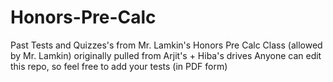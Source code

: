 # Honors-Pre-Calc
Past Tests and Quizzes's from Mr. Lamkin's Honors Pre Calc Class (allowed by Mr. Lamkin)
originally pulled from Arjit's + Hiba's drives
Anyone can edit this repo, so feel free to add your tests (in PDF form)
